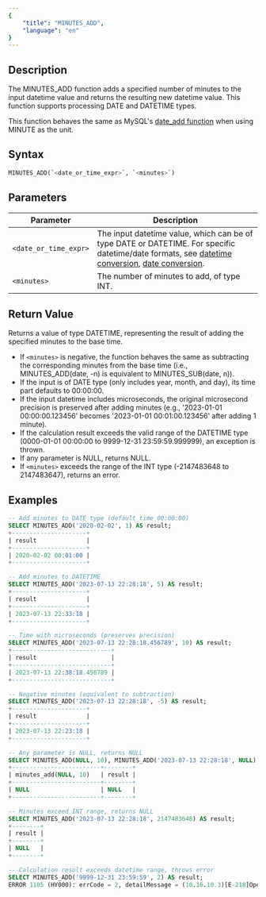 ```yaml
---
{
    "title": "MINUTES_ADD",
    "language": "en"
}
---
```


## Description

The MINUTES_ADD function adds a specified number of minutes to the input datetime value and returns the resulting new datetime value. This function supports processing DATE and DATETIME types.

This function behaves the same as MySQL's [date_add function](https://dev.mysql.com/doc/refman/8.4/en/date-and-time-functions.html#function_date_add) when using MINUTE as the unit.

## Syntax

```sql
MINUTES_ADD(`<date_or_time_expr>`, `<minutes>`)
```

## Parameters

| Parameter | Description |
| --------- | ----------- |
| `<date_or_time_expr>` | The input datetime value, which can be of type DATE or DATETIME. For specific datetime/date formats, see [datetime conversion](../../../../../current/sql-manual/basic-element/sql-data-types/conversion/datetime-conversion), [date conversion](../../../../../current/sql-manual/basic-element/sql-data-types/conversion/date-conversion). |
| `<minutes>` | The number of minutes to add, of type INT. |

## Return Value

Returns a value of type DATETIME, representing the result of adding the specified minutes to the base time.

- If `<minutes>` is negative, the function behaves the same as subtracting the corresponding minutes from the base time (i.e., MINUTES_ADD(date, -n) is equivalent to MINUTES_SUB(date, n)).
- If the input is of DATE type (only includes year, month, and day), its time part defaults to 00:00:00.
- If the input datetime includes microseconds, the original microsecond precision is preserved after adding minutes (e.g., '2023-01-01 00:00:00.123456' becomes '2023-01-01 00:01:00.123456' after adding 1 minute).
- If the calculation result exceeds the valid range of the DATETIME type (0000-01-01 00:00:00 to 9999-12-31 23:59:59.999999), an exception is thrown.
- If any parameter is NULL, returns NULL.
- If `<minutes>` exceeds the range of the INT type (-2147483648 to 2147483647), returns an error.

## Examples

```sql
-- Add minutes to DATE type (default time 00:00:00)
SELECT MINUTES_ADD('2020-02-02', 1) AS result;
+---------------------+
| result              |
+---------------------+
| 2020-02-02 00:01:00 |
+---------------------+

-- Add minutes to DATETIME
SELECT MINUTES_ADD('2023-07-13 22:28:18', 5) AS result;
+---------------------+
| result              |
+---------------------+
| 2023-07-13 22:33:18 |
+---------------------+

-- Time with microseconds (preserves precision)
SELECT MINUTES_ADD('2023-07-13 22:28:18.456789', 10) AS result;
+----------------------------+
| result                     |
+----------------------------+
| 2023-07-13 22:38:18.456789 |
+----------------------------+

-- Negative minutes (equivalent to subtraction)
SELECT MINUTES_ADD('2023-07-13 22:28:18', -5) AS result;
+---------------------+
| result              |
+---------------------+
| 2023-07-13 22:23:18 |
+---------------------+

-- Any parameter is NULL, returns NULL
SELECT MINUTES_ADD(NULL, 10), MINUTES_ADD('2023-07-13 22:28:18', NULL) AS result;
+-------------------------+--------+
| minutes_add(NULL, 10)   | result |
+-------------------------+--------+
| NULL                    | NULL   |
+-------------------------+--------+

-- Minutes exceed INT range, returns NULL
SELECT MINUTES_ADD('2023-07-13 22:28:18', 2147483648) AS result;
+--------+
| result |
+--------+
| NULL   |
+--------+

-- Calculation result exceeds datetime range, throws error
SELECT MINUTES_ADD('9999-12-31 23:59:59', 2) AS result;
ERROR 1105 (HY000): errCode = 2, detailMessage = (10.16.10.3)[E-218]Operation minutes_add of 9999-12-31 23:59:59, 2 out of range
```

